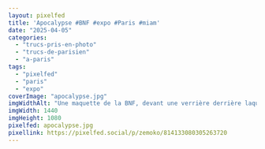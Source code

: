 ```yaml
---
layout: pixelfed
title: 'Apocalypse #BNF #expo #Paris #miam'
date: "2025-04-05"
categories: 
  - "trucs-pris-en-photo"
  - "trucs-de-parisien"
  - "a-paris"
tags: 
  - "pixelfed"
  - "paris"
  - "expo"
coverImage: "apocalypse.jpg"
imgWidthAlt: "Une maquette de la BNF, devant une verrière derrière laquelle on voit le jardin et deux tours de la BNF"
imgWidth: 1440
imgHeight: 1080
pixelfed: apocalypse.jpg
pixellink: https://pixelfed.social/p/zemoko/814133080305263720
---
```

